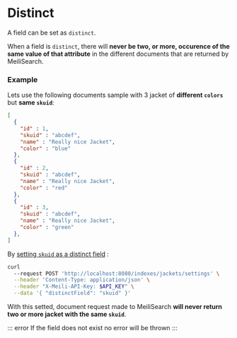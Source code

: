 # Distinct

A field can be set as `distinct`. 

When a field is `distinct`, there will **never be two, or more, occurence of the same value of that attribute** in the different documents that are returned by MeiliSearch.

### Example

Lets use the following documents sample with 3 jacket of **different `colors`** but **same `skuid`**:
```json
[
  {
    "id" : 1,
    "skuid" : "abcdef",
    "name" : "Really nice Jacket",
    "color" : "blue"
  },
  {
    "id" : 2,
    "skuid" : "abcdef",
    "name" : "Really nice Jacket",
    "color" : "red"
  },
  {
    "id" : 3,
    "skuid" : "abcdef",
    "name" : "Really nice Jacket",
    "color" : "green"
  },
]
```


By [setting `skuid` as a distinct field](/references/settings.md#add-settings) :

```bash
curl 
  --request POST 'http://localhost:8080/indexes/jackets/settings' \
  --header 'Content-Type: application/json' \
  --header "X-Meili-API-Key: $API_KEY" \
  --data '{ "distinctField": "skuid" }'
```

With this setted, document request made to MeiliSearch **will never return two or more jacket with the same `skuid`**.

::: error
If the field does not exist no error will be thrown
:::
